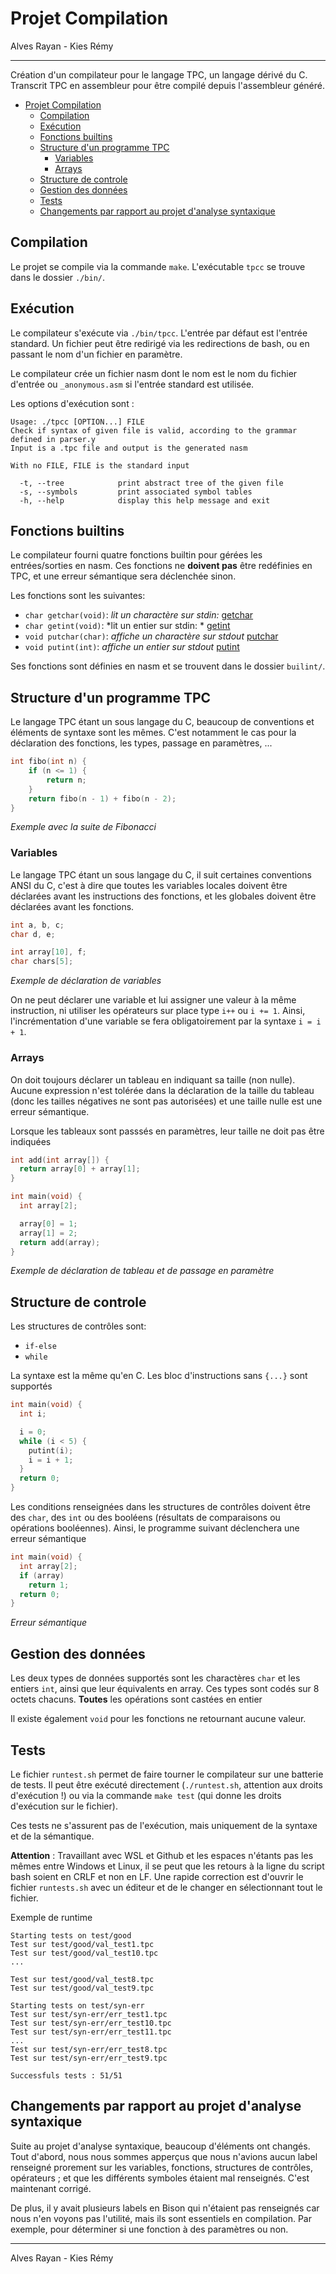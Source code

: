 # Projet Compilation
Alves Rayan - Kies Rémy
___

Création d'un compilateur pour le langage TPC, un langage dérivé du C. Transcrit TPC en assembleur pour être compilé depuis l'assembleur généré.

- [Projet Compilation](#projet-compilation)
  - [Compilation](#compilation)
  - [Exécution](#exécution)
  - [Fonctions builtins](#fonctions-builtins)
  - [Structure d'un programme TPC](#structure-dun-programme-tpc)
    - [Variables](#variables)
    - [Arrays](#arrays)
  - [Structure de controle](#structure-de-controle)
  - [Gestion des données](#gestion-des-données)
  - [Tests](#tests)
  - [Changements par rapport au projet d'analyse syntaxique](#changements-par-rapport-au-projet-danalyse-syntaxique)


## Compilation
Le projet se compile via la commande `make`. L'exécutable `tpcc` se trouve dans le dossier `./bin/`. 

## Exécution
Le compilateur s'exécute via `./bin/tpcc`. L'entrée par défaut est l'entrée standard. Un fichier peut être redirigé via les redirections de bash, ou en passant le nom d'un fichier en paramètre.

Le compilateur crée un fichier nasm dont le nom est le nom du fichier d'entrée ou `_anonymous.asm` si l'entrée standard est utilisée.

Les options d'exécution sont :
```
Usage: ./tpcc [OPTION...] FILE
Check if syntax of given file is valid, according to the grammar defined in parser.y
Input is a .tpc file and output is the generated nasm

With no FILE, FILE is the standard input

  -t, --tree            print abstract tree of the given file
  -s, --symbols         print associated symbol tables
  -h, --help            display this help message and exit
```

## Fonctions builtins
Le compilateur fourni quatre fonctions builtin pour gérées les entrées/sorties en nasm. Ces fonctions ne **doivent pas** être redéfinies en TPC, et une erreur sémantique sera déclenchée sinon.

Les fonctions sont les suivantes:
* `char getchar(void)`: *lit un charactère sur stdin:* [getchar](../builtin/getchar.asm)
* `char getint(void)`: *lit un entier sur stdin: * [getint](../builtin/getint.asm)
* `void putchar(char)`: *affiche un charactère sur stdout* [putchar](../builtin/putchar.asm)
* `void putint(int)`: *affiche un entier sur stdout* [putint](../builtin/putint.asm)

Ses fonctions sont définies en nasm et se trouvent dans le dossier `builint/`.

## Structure d'un programme TPC
Le langage TPC étant un sous langage du C, beaucoup de conventions et éléments de syntaxe sont les mêmes. C'est notamment le cas pour la déclaration des fonctions, les types, passage en paramètres, ...

```c
int fibo(int n) {
    if (n <= 1) {
        return n;
    } 
    return fibo(n - 1) + fibo(n - 2);
}
```
*Exemple avec la suite de Fibonacci*

### Variables
Le langage TPC étant un sous langage du C, il suit certaines conventions ANSI du C, c'est à dire que toutes les variables locales doivent être déclarées avant les instructions des fonctions, et les globales doivent être déclarées avant les fonctions.

```c
int a, b, c;
char d, e;

int array[10], f;
char chars[5];
```
*Exemple de déclaration de variables*

On ne peut déclarer une variable et lui assigner une valeur à la même instruction, ni utiliser les opérateurs sur place type `i++` ou `i += 1`. Ainsi, l'incrémentation d'une variable se fera obligatoirement par la syntaxe `i = i + 1`.

### Arrays
On doit toujours déclarer un tableau en indiquant sa taille (non nulle). Aucune expression n'est tolérée dans la déclaration de la taille du tableau (donc les tailles négatives ne sont pas autorisées) et une taille nulle est une erreur sémantique.

Lorsque les tableaux sont passsés en paramètres, leur taille ne doit pas être indiquées

```c
int add(int array[]) {
  return array[0] + array[1];
}

int main(void) {
  int array[2];

  array[0] = 1;
  array[1] = 2;
  return add(array);
}
```
*Exemple de déclaration de tableau et de passage en paramètre*

## Structure de controle
Les structures de contrôles sont:
* `if-else`
* `while`

La syntaxe est la même qu'en C. Les bloc d'instructions sans `{...}` sont supportés

```c
int main(void) {
  int i;

  i = 0;
  while (i < 5) {
    putint(i);
    i = i + 1;
  }
  return 0;
}
```

Les conditions renseignées dans les structures de contrôles doivent être des `char`, des `int` ou des booléens (résultats de comparaisons ou opérations booléennes). Ainsi, le programme suivant déclenchera une erreur sémantique
```c
int main(void) {
  int array[2];
  if (array) 
    return 1;
  return 0;
}
```
*Erreur sémantique*

## Gestion des données
Les deux types de données supportés sont les charactères `char` et les entiers `int`, ainsi que leur équivalents en array. Ces types sont codés sur 8 octets chacuns. **Toutes** les opérations sont castées en entier


Il existe également `void` pour les fonctions ne retournant aucune valeur.

## Tests
Le fichier `runtest.sh` permet de faire tourner le compilateur sur une batterie de tests. Il peut être exécuté directement (`./runtest.sh`, attention aux droits d'exécution !) ou via la commande `make test` (qui donne les droits d'exécution sur le fichier).

Ces tests ne s'assurent pas de l'exécution, mais uniquement de la syntaxe et de la sémantique.

**Attention** : Travaillant avec WSL et Github et les espaces n'étants pas les mêmes entre Windows et Linux, il se peut que les retours à la ligne du script bash soient en CRLF et non en LF. Une rapide correction est d'ouvrir le fichier `runtests.sh` avec un éditeur et de le changer en sélectionnant tout le fichier.

Exemple de runtime

```
Starting tests on test/good
Test sur test/good/val_test1.tpc
Test sur test/good/val_test10.tpc
...

Test sur test/good/val_test8.tpc
Test sur test/good/val_test9.tpc

Starting tests on test/syn-err
Test sur test/syn-err/err_test1.tpc
Test sur test/syn-err/err_test10.tpc
Test sur test/syn-err/err_test11.tpc
...
Test sur test/syn-err/err_test8.tpc
Test sur test/syn-err/err_test9.tpc

Successfuls tests : 51/51
```

## Changements par rapport au projet d'analyse syntaxique
Suite au projet d'analyse syntaxique, beaucoup d'éléments ont changés. Tout d'abord, nous nous sommes apperçus que nous n'avions aucun label renseigné prorement sur les variables, fonctions, structures de contrôles, opérateurs ; et que les différents symboles étaient mal renseignés. C'est maintenant corrigé.

De plus, il y avait plusieurs labels en Bison qui n'étaient pas renseignés car nous n'en voyons pas l'utilité, mais ils sont essentiels en compilation. Par exemple, pour déterminer si une fonction à des paramètres ou non.
___
Alves Rayan - Kies Rémy
